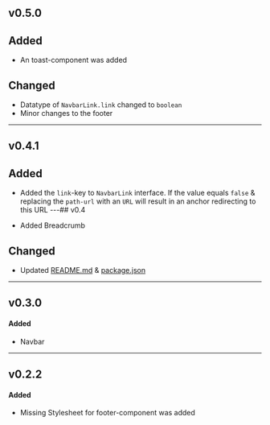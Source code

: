 ## v0.5.0

## Added

- An toast-component was added

## Changed

- Datatype of `NavbarLink.link` changed to `boolean`
- Minor changes to the footer

---

## v0.4.1

## Added

- Added the `link`-key to `NavbarLink` interface. If the value equals `false` & replacing the `path-url` with an `URL` will result in an anchor redirecting to this URL
  ---## v0.4

- Added Breadcrumb

## Changed

- Updated [README.md](./README.md) & [package.json](./package.json)

---

## v0.3.0

#### Added

- Navbar

---

## v0.2.2

#### Added

- Missing Stylesheet for footer-component was added
